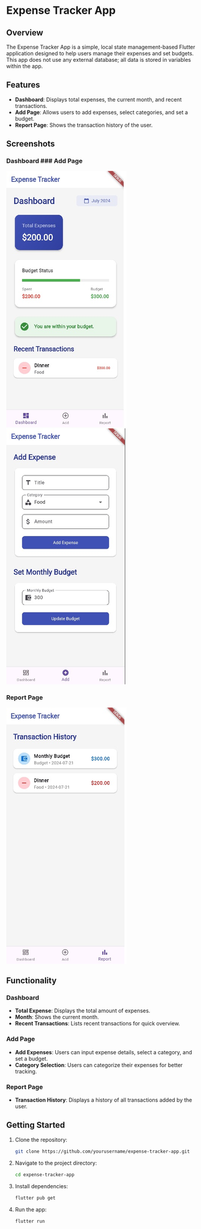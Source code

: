# Expense Tracker App

## Overview

The Expense Tracker App is a simple, local state management-based Flutter application designed to help users manage their expenses and set budgets. This app does not use any external database; all data is stored in variables within the app.

## Features

- **Dashboard**: Displays total expenses, the current month, and recent transactions.
- **Add Page**: Allows users to add expenses, select categories, and set a budget.
- **Report Page**: Shows the transaction history of the user.

## Screenshots

### Dashboard                                                       ### Add Page
![Dashboard Screenshot](screenshots/dashboard.jpg)          ![Add Page Screenshot](screenshots/add_page.jpg)

### Report Page
![Report Page Screenshot](screenshots/report.jpg)

## Functionality

### Dashboard

- **Total Expense**: Displays the total amount of expenses.
- **Month**: Shows the current month.
- **Recent Transactions**: Lists recent transactions for quick overview.

### Add Page

- **Add Expenses**: Users can input expense details, select a category, and set a budget.
- **Category Selection**: Users can categorize their expenses for better tracking.

### Report Page

- **Transaction History**: Displays a history of all transactions added by the user.

## Getting Started

1. Clone the repository:
   ```bash
   git clone https://github.com/yourusername/expense-tracker-app.git

2. Navigate to the project directory:
   ```bash
   cd expense-tracker-app
   
3. Install dependencies:
   ```bash
   flutter pub get

4. Run the app:
   ```bash
   flutter run


